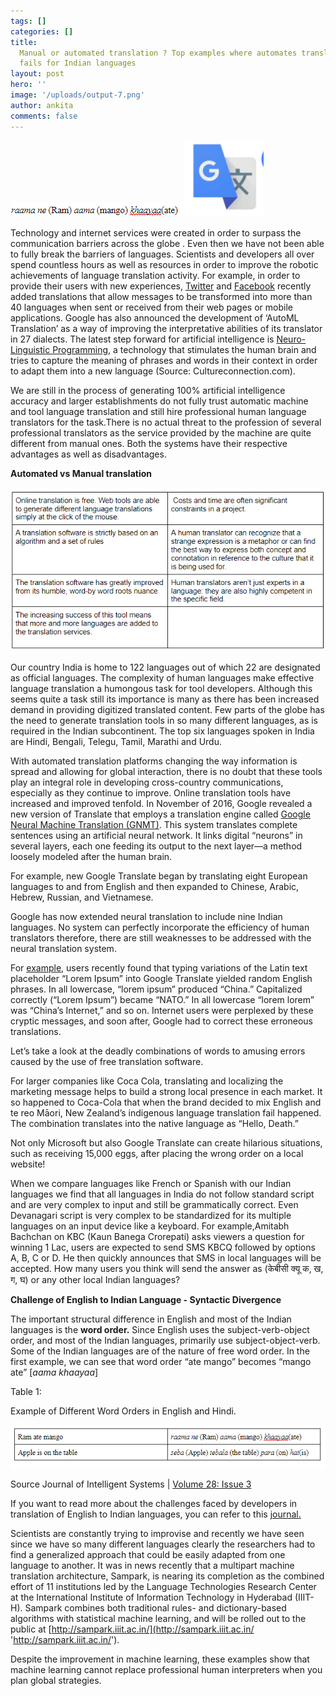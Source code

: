 ```yaml
---
tags: []
categories: []
title:
  Manual or automated translation ? Top examples where automates translation
  fails for Indian languages
layout: post
hero: ''
image: '/uploads/output-7.png'
author: ankita
comments: false
---
```


![](/uploads/lastt.PNG)![](/uploads/gg.PNG)

Technology and internet services were created in order to surpass the communication barriers across the globe . Even then we have not been able to fully break the barriers of languages. Scientists and developers all over spend countless hours as well as resources in order to improve the robotic achievements of language translation activity. For example, in order to provide their users with new experiences, [Twitter](https://help.twitter.com/es/using-twitter/translate-tweets) and [Facebook](https://www.facebook.com/help/509936952489634?helpref=search&sr=4&query=traducci%C3%B3n) recently added translations that allow messages to be transformed into more than 40 languages when sent or received from their web pages or mobile applications. Google has also announced the development of ‘AutoML Translation’ as a way of improving the interpretative abilities of its translator in 27 dialects. The latest step forward for artificial intelligence is [Neuro-Linguistic Programming](https://insidebigdata.com/2018/09/14/neural-attention-please-attention-models-can-work/), a technology that stimulates the human brain and tries to capture the meaning of phrases and words in their context in order to adapt them into a new language (Source: Cultureconnection.com).

We are still in the process of generating 100% artificial intelligence accuracy and larger establishments do not fully trust automatic machine and tool language translation and still hire professional human language translators for the task.There is no actual threat to the profession of several professional translators as the service provided by the machine are quite different from manual ones. Both the systems have their respective advantages as well as disadvantages.

**Automated vs Manual translation**

![](/uploads/auto.PNG)

Our country India is home to 122 languages out of which 22 are designated as official languages. The complexity of human languages make effective language translation a humongous task for tool developers. Although this seems quite a task still its importance is many as there has been increased demand in providing digitized translated content. Few parts of the globe has the need to generate translation tools in so many different languages, as is required in the Indian subcontinent. The top six languages spoken in India are Hindi, Bengali, Telegu, Tamil, Marathi and Urdu.

With automated translation platforms changing the way information is spread and allowing for global interaction, there is no doubt that these tools play an integral role in developing cross-country communications, especially as they continue to improve. Online translation tools have increased and improved tenfold. In November of 2016, Google revealed a new version of Translate that employs a translation engine called [Google Neural Machine Translation (GNMT)](https://research.googleblog.com/2016/09/a-neural-network-for-machine.html). This system translates complete sentences using an artificial neural network. It links digital “neurons” in several layers, each one feeding its output to the next layer—a method loosely modeled after the human brain.

For example, new Google Translate began by translating eight European languages to and from English and then expanded to Chinese, Arabic, Hebrew, Russian, and Vietnamese.

Google has now extended neural translation to include nine Indian languages. No system can perfectly incorporate the efficiency of human translators therefore, there are still weaknesses to be addressed with the neural translation system.

For [example](https://www.transperfect.com/blog/why-automated-translation-cannot-replace-humans), users recently found that typing variations of the Latin text placeholder “Lorem Ipsum” into Google Translate yielded random English phrases. In all lowercase, “lorem ipsum” produced “China.” Capitalized correctly (“Lorem Ipsum”) became “NATO.” In all lowercase “lorem lorem” was “China’s Internet,” and so on. Internet users were perplexed by these cryptic messages, and soon after, Google had to correct these erroneous translations.

Let’s take a look at the deadly combinations of words to amusing errors caused by the use of free translation software.

For larger companies like Coca Cola, translating and localizing the marketing message helps to build a strong local presence in each market. It so happened to Coca-Cola that when the brand decided to mix English and te reo Māori, New Zealand’s indigenous language translation fail happened. The combination translates into the native language as “Hello, Death.”

Not only Microsoft but also Google Translate can create hilarious situations, such as receiving 15,000 eggs, after placing the wrong order on a local website!

When we compare languages like French or Spanish with our Indian languages we find that all languages in India do not follow standard script and are very complex to input and still be grammatically correct. Even Devanagari script is very complex to be standardized for its multiple languages on an input device like a keyboard. For example,Amitabh Bachchan on KBC (Kaun Banega Crorepati) asks viewers a question for winning 1 Lac, users are expected to send SMS KBCQ followed by options A, B, C or D. He then quickly announces that SMS in local languages will be accepted. How many users you think will send the answer as (केबीसी क्यू क, ख, ग, घ) or any other local Indian languages?

**Challenge of English to Indian Language - Syntactic Divergence**

The important structural difference in English and most of the Indian languages is the **word order.** Since English uses the subject-verb-object order, and most of the Indian languages, primarily use subject-object-verb. Some of the Indian languages are of the nature of free word order. In the first example, we can see that word order “ate mango” becomes “mango ate” \[_aama khaayaa_\]

Table 1:

Example of Different Word Orders in English and Hindi.

![](/uploads/last.PNG)

Source Journal of Intelligent Systems | [Volume 28: Issue 3](https://www.degruyter.com/view/journals/jisys/28/3/jisys.28.issue-3.xml)

If you want to read more about the challenges faced by developers in translation of English to Indian languages, you can refer to this [journal.](http://troindia.in/journal/ijcesr/vol3iss8/62-67.pdf)

Scientists are constantly trying to improvise and recently we have seen since we have so many different languages clearly the researchers had to find a generalized approach that could be easily adapted from one language to another. It was in news recently that a multipart machine translation architecture, Sampark, is nearing its completion as the combined effort of 11 institutions led by the Language Technologies Research Center at the International Institute of Information Technology in Hyderabad (IIIT-H). Sampark combines both traditional rules- and dictionary-based algorithms with statistical machine learning, and will be rolled out to the public at [http://sampark.iiit.ac.in/](http://sampark.iiit.ac.in/ 'http://sampark.iiit.ac.in/').

Despite the improvement in machine learning, these examples show that machine learning cannot replace professional human interpreters when you plan global strategies.
